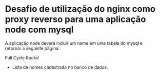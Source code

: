 # Desafio de utilização do nginx como proxy reverso para uma aplicação node com mysql

A aplicação node deverá incluir um nome em uma tabela do mysql e retornar a seguinte página:

Full Cycle Rocks!
- Lista de nomes cadastrada no banco de dados.
